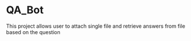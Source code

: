 # QA_Bot
This project allows user to attach single file and retrieve answers from file based on the question
